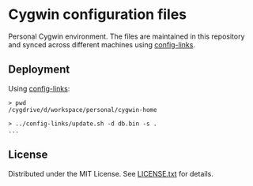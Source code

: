 Cygwin configuration files
==========================

Personal Cygwin environment.
The files are maintained in this repository and synced across different
machines using [config-links].

[config-links]: https://github.com/egor-tensin/config-links

Deployment
----------

Using [config-links]:

    > pwd
    /cygdrive/d/workspace/personal/cygwin-home

    > ../config-links/update.sh -d db.bin -s .
    ...

License
-------

Distributed under the MIT License.
See [LICENSE.txt] for details.

[LICENSE.txt]: .LICENSE.txt
